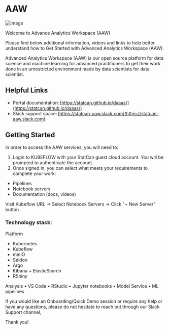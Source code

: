 # AAW

![image](https://user-images.githubusercontent.com/8212170/153892366-0b44876f-a69e-41ac-9dc7-bfcd2de56977.png)

Welcome to Advance Analytics Workspace (AAW)

Please find below additional information, videos and links to help better understand how to Get Started with Advanced Analytics Workspace (AAW). 

Advanced Analytics Workspace (AAW) is our open source platform for data science and machine learning for advanced practitioners to get their work done in an unrestricted environment made by data scientists for data scientist.

## Helpful Links

- Portal documentation: [https://statcan.github.io/daaas/](https://statcan.github.io/daaas/)
- Slack support space: [https://statcan-aaw.slack.com](https://statcan-aaw.slack.com) 

## Getting Started

In order to access the AAW services, you will need to:

1. Login to KUBEFLOW with your StatCan guest cloud account. You will be prompted to authenticate the account.
2. Once signed in, you can select what meets your requirements to complete your work:
  - Pipelines
  - Notebook servers
  - Documentation (docs, videos)

Visit Kubeflow URL -> Select Notebook Servers -> Click "+ New Server" button

### Technology stack: 

Platform 

- Kubernetes
- Kubeflow
- minIO
- Seldon
- Argo
- Kibana + ElasticSearch 
- RShiny 

Analysis 
•	VS Code
•	RStudio
•	Jupyter notebooks
•	Model Service
•	ML pipelines

If you would like an Onboarding/Quick Demo session or require any help or have any questions, please do not hesitate to reach out through our Slack Support channel,

Thank you! 
